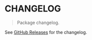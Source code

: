 # CHANGELOG

> Package changelog.

See [GitHub Releases](https://github.com/stdlib-js/stats-base-dists-exponential-mode/releases) for the changelog.